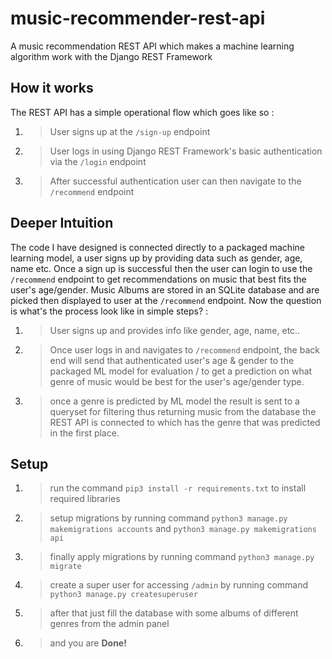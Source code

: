 # music-recommender-rest-api
A music recommendation REST API which makes a machine learning algorithm work with the Django REST Framework 

## How it works
The REST API has a simple operational flow which goes like so :
1. > User signs up at the ```/sign-up``` endpoint 
2. > User logs in using Django REST Framework's basic authentication via the ```/login``` endpoint
3. > After successful authentication user can then navigate to the ```/recommend``` endpoint 

## Deeper Intuition 
The code I have designed is connected directly to a packaged machine learning model, a user signs up by providing data such as gender, age, name etc. Once a sign up is successful then the user can login to use the ```/recommend``` endpoint to get recommendations on music that best fits the user's age/gender. Music Albums are stored in an SQLite database and are picked then displayed to user at the ```/recommend``` endpoint. Now the question is what's the process look like in simple steps? :

1. > User signs up and provides info like gender, age, name, etc..
2. > Once user logs in and navigates to ```/recommend``` endpoint, the back end will send that authenticated user's age & gender to the packaged ML model for evaluation / to get a prediction on what genre of music would be best for the user's age/gender type.
3. > once a genre is predicted by ML model the result is sent to a queryset for filtering thus returning music from the database the REST API is connected to which has the genre that was predicted in the first place.

## Setup
1. > run the command ```pip3 install -r requirements.txt``` to install required libraries 
2. > setup migrations by running command ```python3 manage.py makemigrations accounts``` and ```python3 manage.py makemigrations api```
3. > finally apply migrations by running command ```python3 manage.py migrate```
4. > create a super user for accessing ```/admin``` by running command ```python3 manage.py createsuperuser```
5. > after that just fill the database with some albums of different genres from the admin panel
6. > and you are **Done!** 
